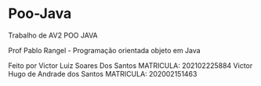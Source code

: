 # Poo-Java
Trabalho de AV2 POO JAVA

Prof Pablo Rangel - Programação orientada objeto em Java

Feito por 
Victor Luiz Soares Dos Santos MATRICULA: 202102225884 
Victor Hugo de Andrade dos Santos MATRICULA: 202002151463
